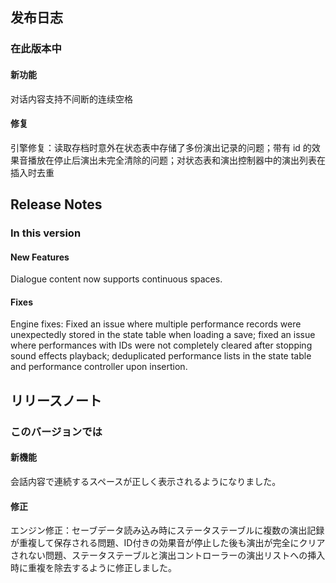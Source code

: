 ## 发布日志

### 在此版本中

#### 新功能

对话内容支持不间断的连续空格

#### 修复

引擎修复：读取存档时意外在状态表中存储了多份演出记录的问题；带有 id 的效果音播放在停止后演出未完全清除的问题；对状态表和演出控制器中的演出列表在插入时去重

<!-- English Translation -->
## Release Notes

### In this version

#### New Features

Dialogue content now supports continuous spaces.

#### Fixes

Engine fixes:  Fixed an issue where multiple performance records were unexpectedly stored in the state table when loading a save; fixed an issue where performances with IDs were not completely cleared after stopping sound effects playback; deduplicated performance lists in the state table and performance controller upon insertion.

<!-- Japanese Translation -->
## リリースノート

### このバージョンでは

#### 新機能

会話内容で連続するスペースが正しく表示されるようになりました。

#### 修正

エンジン修正：セーブデータ読み込み時にステータステーブルに複数の演出記録が重複して保存される問題、ID付きの効果音が停止した後も演出が完全にクリアされない問題、ステータステーブルと演出コントローラーの演出リストへの挿入時に重複を除去するように修正しました。

[//]: # (<!-- French Translation -->)

[//]: # (## Notes de version)

[//]: # ()
[//]: # (### Dans cette version)

[//]: # ()
[//]: # (#### Nouveaux Fonctionnalités)

[//]: # ()
[//]: # (Utilisation d'un nouveau sélecteur de fichiers)

[//]: # ()
[//]: # (Ajout de la prise en charge de la personnalisation de l'interface utilisateur de la branche de sélection du moteur)

[//]: # ()
[//]: # (#### Corrections)

[//]: # ()
[//]: # (Style de l'éditeur optimisé)

[//]: # ()
[//]: # (Correction d'un problème où l'ouverture d'un fichier sans suffixe renvoyait une erreur)

[//]: # ()
[//]: # (Correction d'un certain nombre d'erreurs dans le moteur)

